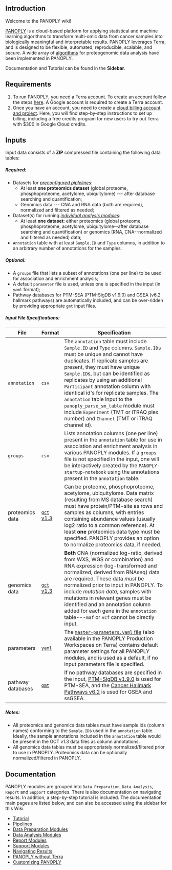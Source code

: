 ## Introduction

Welcome to the PANOPLY wiki!

[PANOPLY](https://github.com/broadinstitute/PANOPLY) is a cloud-based platform for applying statistical and machine learning algorithms to transform multi-omic data from cancer samples into biologically meaningful and interpretable results. PANOPLY leverages [Terra](http://app.terra.bio), and is designed to be flexible, automated, reproducible, scalable, and secure. A wide array of [algorithms](https://github.com/broadinstitute/PANOPLY/wiki) for proteogenomic data analysis have been implemented in PANOPLY.

Documentation and Tutorial can be found in the **Sidebar**.

## Requirements

1. To run PANOPLY, you need a Terra account. To create an account follow the steps [here](https://support.terra.bio/hc/en-us/articles/360034677651-Account-setup-and-exploring-Terra). A Google account is required to create a Terra account.
2. Once you have an account, you need to create a [cloud billing account and project](https://support.terra.bio/hc/en-us/articles/360026182251-How-to-set-up-billing-in-Terra). Here, you will find step-by-step instructions to set up billing, including a free credits program for new users to try out Terra with $300 in Google Cloud credits.

## Inputs

Input data consists of a **ZIP** compressed file containing the following data tables:

##### Required:
* Datasets for [*preconfigured piplelines*](https://app.terra.bio/#workspaces/broad-firecloud-cptac/PANOPLY_Production_Pipelines_v1_0):
    - At least **one proteomics dataset** (global proteome, phosphoproteome, acetylome, ubiquitylome) --- after database searching and quantification;
    - Genomics data --- CNA and RNA data (both are required), normalized and filtered as needed;
* Dataset(s) for running [*individual analysis modules*](https://app.terra.bio/#workspaces/broad-firecloud-cptac/PANOPLY_Production_Modules_v1_0):
    - At least **one dataset**: either proteomics (global proteome, phosphoproteome, acetylome, ubiquitylome--after database searching and quantification) or genomics (RNA, CNA--normalized and filtered as needed) data;
* `Annotation` table with at least `Sample.ID` and `Type` columns, in addition to an arbitrary number of annotations for the samples.

##### Optional:
* A `groups` file that lists a subset of annotations (one per line) to be used for association and enrichment analysis;
* A default `parameter` file is used, unless one is specified in the input (in `yaml` format);
* Pathway databases for PTM-SEA (PTM-SigDB v1.9.0) and GSEA (v6.2 hallmark pathways) are automatically included, and can be over-ridden by providing appropriate `gmt` input files.

##### Input File Specifications:
|File    |Format         | Specification                                                                                |
|--------|---------------|----------------------------------------------------------------------------------------------|
|`annotation`    | `csv` | The `annotation` table must include `Sample.ID` and `Type` columns. `Sample.ID`s must be unique and cannot have duplicates. If replicate samples are present, they must have unique `Sample.ID`s, but can be identified as replicates by using an additional `Participant` annotation column with identical id's for replicate samples. The `annotation` table input to the `panoply_parse_sm_table` module must include `Experiment` (TMT or iTRAQ plex number) and `Channel` (TMT or iTRAQ channel id). |
|`groups`        | `csv` | Lists annotation columns (one per line) present in the `annotation` table for use in association and enrichment analysis in various PANOPLY modules. If a `groups` file is not specified in the input, one will be interactively created by the `PANOPLY-startup-notebook` using the annotations present in the `annotation` table. |
|proteomics data | [`gct` v1.3](https://clue.io/connectopedia/gct_format) | Can be proteome, phosphoproteome, acetylome, ubiquitylome. Data matrix (resulting from MS database search) must have protein/PTM-site as rows and samples as columns, with entries containing abundance values (usually log2 ratio to a common reference). At least **one** proteomics data type must be specified. PANOPLY provides an option to normalize proteomics data, if needed. |
|genomics data   | [`gct` v1.3](https://clue.io/connectopedia/gct_format) | **Both** CNA (normalized log-ratio, derived from WXS, WGS or combination) and RNA expression (log-transformed and normalized, derived from RNAseq) data are required. These data *must* be normalized prior to input in PANOPLY. To include *mutation data*, samples with mutations in relevant genes must be identified and an annotation column added for each gene in the `annotation` table---`maf` or `vcf` cannot be directly input. |
|parameters     | [`yaml`](https://yaml.org/) | The [`master-parameters.yaml` file](https://github.com/broadinstitute/PANOPLY/blob/release-1_0/panda/panda-src/defaults/master-parameters.yaml) (also available in the PANOPLY Production Workspaces on Terra) contains default parameter settings for all PANOPLY modules, and is used as a default, if no input parameters file is specified. |
|pathway databases | [`gmt`](https://www.genepattern.org/file-formats-guide#GMT) | If no pathway databases are specified in the input, [PTM-SigDB v1.9.0](https://github.com/broadinstitute/PANOPLY/blob/release-1_0/panda/panda-src/defaults/ptm.sig.db.all.uniprot.human.v1.9.0.gmt) is used for PTM-SEA, and the [Cancer Hallmark Pathways v6.2](https://github.com/broadinstitute/PANOPLY/blob/release-1_0/panda/panda-src/defaults/h.all.v6.2.symbols.gmt) is used for GSEA and ssGSEA.

##### Notes:

* All proteomics and genomics data tables must have sample ids (column names) conforming to the `Sample.ID`s used in the `annotation` table. Ideally, the sample annotations included in the `annotation` table would be present in the GCT v1.3 data files as column annotations.
* All genomics data tables must be appropriately normalized/filtered prior to use in PANOPLY. Proteomics data can be optionally normalized/filtered in PANOPLY.


## Documentation

PANOPLY modules are grouped into `Data Preparation`, `Data Analysis`, `Report` and `Support` categories. There is also documentation on navigating results. In addition, a step-by-step tutorial is included. The documentation main pages are listed below, and can also be accessed using the sidebar for this Wiki.

* [Tutorial](https://github.com/broadinstitute/PANOPLY/wiki/PANOPLY-Tutorial)
* [Pipelines](https://github.com/broadinstitute/PANOPLY/wiki/Pipelines)
* [Data Preparation Modules](https://github.com/broadinstitute/PANOPLY/wiki/Data-Preparation-Modules)
* [Data Analysis Modules](https://github.com/broadinstitute/PANOPLY/wiki/Data-Analysis-Modules)
* [Report Modules](https://github.com/broadinstitute/PANOPLY/wiki/Report-Modules)
* [Support Modules](https://github.com/broadinstitute/PANOPLY/wiki/Support-Modules)
* [Navigating Results](https://github.com/broadinstitute/PANOPLY/wiki/Navigating-Results)
* [PANOPLY without Terra](https://github.com/broadinstitute/PANOPLY/wiki/PANOPLY-without-Terra)
* [Customizing PANOPLY](https://github.com/broadinstitute/PANOPLY/wiki/Customizing-PANOPLY)

